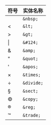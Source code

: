 | 符号   | 实体名称   |
| ------ | ---------- |
|        | `&nbsp;`   |
| <      | `&lt;`     |
| >      | `&gt;`     |
| &#124; | `&#124;`   |
| &      | `&amp;`    |
| "      | `&quot;`   |
| '      | `&apos;`   |
| ×      | `&times;`  |
| ÷      | `&divide;` |
| §      | `&sect;`   |
| ©      | `&copy;`   |
| ®      | `&reg;`    |
| ™      | `&trade;`  |
